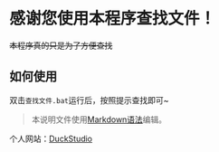 # 感谢您使用本程序查找文件！<br>
~~本程序真的只是为了方便查找~~<br>
## 如何使用<br>
双击`查找文件.bat`运行后，按照提示查找即可~<br>

> 本说明文件使用[Markdown语法](https://markdown.com.cn/basic-syntax/)编辑。

个人网站：[DuckStudio](https://duckduckstudio.github.io/yazicbs.github.io/)

